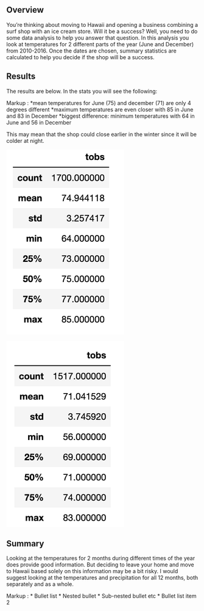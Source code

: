 ## Overview

You’re thinking about moving to Hawaii and opening a business combining a surf shop with an ice cream store. Will it be a success? Well, you need to do some data analysis to help you answer that question. In this analysis you look at temperatures for 2 different parts of the year (June and December) from 2010-2016. Once the dates are chosen, summary statistics are calculated to help you decide if the shop will be a success.

## Results

The results are below. In the stats you will see the following:

 Markup : *mean temperatures for June (75) and december (71) are only 4 degrees different 
          *maximum temperatures are even closer with 85 in June and 83 in December
          *biggest difference: minimum temperatures with 64 in June and 56 in December 

This may mean that the shop could close earlier in the winter since it will be colder at night.

![alt text](https://github.com/Betsy-Kalkwarf/surfs_up/blob/main/JuneStats.png)

![alt text](https://github.com/Betsy-Kalkwarf/surfs_up/blob/main/DecemberStats.png)


## Summary

Looking at the temperatures for 2 months during different times of the year does provide good information. But deciding to leave your home and move to Hawaii based solely on this information may be a bit risky. I would suggest looking at the temperatures and precipitation for all 12 months, both separately and as a whole.

 Markup : * Bullet list
              * Nested bullet
                  * Sub-nested bullet etc
          * Bullet list item 2
